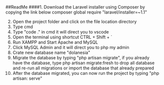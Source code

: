 ##ReadMe
####1. Download the Laravel installer using Composer by copying the link below
	composer global require "laravel/installer=~1.1"

2. Open the project folder and click on the file location directory
3. Type cmd
4. Type "code ." in cmd it will direct you to vscode
5. Open the terminal using shortcut CTRL + Shift + `
6. Run XAMPP and Start Apache and MySQL
7. Click MySQL Admin and it will direct you to php my admin
8. Crate new database name "dolanesia"
9. Migrate the database by typing "php artisan migrate", if you already have the database, type php artisan migrate:fresh to drop all database and re-run all migrations
or import the database that already prepared
10. After the database migrated, you can now run the project by typing "php artisan: serve"
